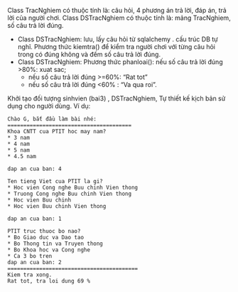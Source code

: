 Class TracNghiem có thuộc tính là: câu hỏi, 4 phương án trả lời, đáp án, trả lời
của người chơi. 
Class DSTracNghiem có thuộc tính là: mảng TracNghiem, số câu trả lời đúng.
* Class DSTracNghiem: lưu, lấy câu hỏi từ sqlalchemy . cấu trúc DB tự nghĩ.  Phương thức kiemtra() để kiểm tra người chơi với từng câu hỏi trong có đúng không và đếm số câu trả lời đúng.
* Class DSTracNghiem: Phương thức phanloai(): nếu số câu trả lời đúng >80%:
xuat sac;
  - nếu số câu trả lời đúng >=60%: “Rat tot”
  - nếu số câu trả lời đúng <60% : “Va qua roi”.

Khởi tạo đối tượng sinhvien (bai3) , DSTracNghiem, 
Tự thiết kế kịch bản sử dụng cho người dùng. 
Ví dụ:
```
Chào G, bắt đầu làm bài nhé:
=======================================
Khoa CNTT cua PTIT hoc may nam?
* 3 nam 
* 4 nam
* 5 nam
* 4.5 nam

dap an cua ban: 4

Ten tieng Viet cua PTIT la gi?
* Hoc vien Cong nghe Buu chinh Vien thong
* Truong Cong nghe Buu chinh Vien thong
* Hoc vien Buu chinh
* Hoc vien Buu chinh Vien thong

dap an cua ban: 1

PTIT truc thuoc bo nao?
* Bo Giao duc va Dao tao
* Bo Thong tin va Truyen thong
* Bo Khoa hoc va Cong nghe
* Ca 3 bo tren 
dap an cua ban: 2
=========================================
Kiem tra xong.
Rat tot, tra loi dung 69 %
```

